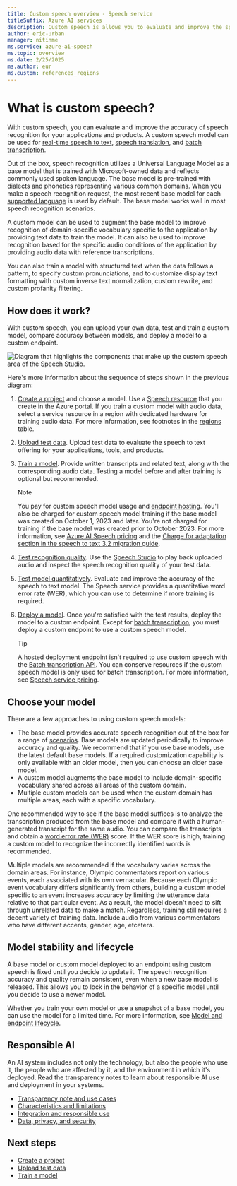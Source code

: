 ```yaml
---
title: Custom speech overview - Speech service
titleSuffix: Azure AI services
description: Custom speech is allows you to evaluate and improve the speech to text accuracy for your applications, tools, and products.
author: eric-urban
manager: nitinme
ms.service: azure-ai-speech
ms.topic: overview
ms.date: 2/25/2025
ms.author: eur
ms.custom: references_regions
---
```


# What is custom speech?

With custom speech, you can evaluate and improve the accuracy of speech recognition for your applications and products. A custom speech model can be used for [real-time speech to text](speech-to-text.md), [speech translation](speech-translation.md), and [batch transcription](batch-transcription.md).

Out of the box, speech recognition utilizes a Universal Language Model as a base model that is trained with Microsoft-owned data and reflects commonly used spoken language. The base model is pre-trained with dialects and phonetics representing various common domains. When you make a speech recognition request, the most recent base model for each [supported language](language-support.md?tabs=stt) is used by default. The base model works well in most speech recognition scenarios.

A custom model can be used to augment the base model to improve recognition of domain-specific vocabulary specific to the application by providing text data to train the model. It can also be used to improve recognition based for the specific audio conditions of the application by providing audio data with reference transcriptions. 

You can also train a model with structured text when the data follows a pattern, to specify custom pronunciations, and to customize display text formatting with custom inverse text normalization, custom rewrite, and custom profanity filtering.

## How does it work?

With custom speech, you can upload your own data, test and train a custom model, compare accuracy between models, and deploy a model to a custom endpoint.

![Diagram that highlights the components that make up the custom speech area of the Speech Studio.](./media/custom-speech/custom-speech-overview.png)

Here's more information about the sequence of steps shown in the previous diagram:

1. [Create a project](how-to-custom-speech-create-project.md) and choose a model. Use a <a href="https://portal.azure.com/#create/Microsoft.CognitiveServicesAIFoundry" title="Create an AI Foundry resource for Speech" target="_blank">Speech resource</a> that you create in the Azure portal. If you train a custom model with audio data, select a service resource in a region with dedicated hardware for training audio data. For more information, see footnotes in the [regions](regions.md#regions) table.

1. [Upload test data](./how-to-custom-speech-upload-data.md). Upload test data to evaluate the speech to text offering for your applications, tools, and products.

1. [Train a model](how-to-custom-speech-train-model.md). Provide written transcripts and related text, along with the corresponding audio data. Testing a model before and after training is optional but recommended.
    
    > [!NOTE]
    > You pay for custom speech model usage and [endpoint hosting](how-to-custom-speech-deploy-model.md). You'll also be charged for custom speech model training if the base model was created on October 1, 2023 and later. You're not charged for training if the base model was created prior to October 2023. For more information, see [Azure AI Speech pricing](https://azure.microsoft.com/pricing/details/cognitive-services/speech-services/) and the [Charge for adaptation section in the speech to text 3.2 migration guide](./migrate-v3-1-to-v3-2.md#charge-for-adaptation).

1. [Test recognition quality](how-to-custom-speech-inspect-data.md). Use the [Speech Studio](https://aka.ms/speechstudio/customspeech) to play back uploaded audio and inspect the speech recognition quality of your test data. 

1. [Test model quantitatively](how-to-custom-speech-evaluate-data.md). Evaluate and improve the accuracy of the speech to text model. The Speech service provides a quantitative word error rate (WER), which you can use to determine if more training is required. 

1. [Deploy a model](how-to-custom-speech-deploy-model.md). Once you're satisfied with the test results, deploy the model to a custom endpoint. Except for [batch transcription](batch-transcription.md), you must deploy a custom endpoint to use a custom speech model.

    > [!TIP]
    > A hosted deployment endpoint isn't required to use custom speech with the [Batch transcription API](batch-transcription.md). You can conserve resources if the custom speech model is only used for batch transcription. For more information, see [Speech service pricing](https://azure.microsoft.com/pricing/details/cognitive-services/speech-services/).

## Choose your model

There are a few approaches to using custom speech models:
- The base model provides accurate speech recognition out of the box for a range of [scenarios](./overview.md#speech-scenarios). Base models are updated periodically to improve accuracy and quality. We recommend that if you use base models, use the latest default base models. If a required customization capability is only available with an older model, then you can choose an older base model. 
- A custom model augments the base model to include domain-specific vocabulary shared across all areas of the custom domain.
- Multiple custom models can be used when the custom domain has multiple areas, each with a specific vocabulary.

One recommended way to see if the base model suffices is to analyze the transcription produced from the base model and compare it with a human-generated transcript for the same audio. You can compare the transcripts and obtain a [word error rate (WER)](how-to-custom-speech-evaluate-data.md#evaluate-word-error-rate-wer) score. If the WER score is high, training a custom model to recognize the incorrectly identified words is recommended.

Multiple models are recommended if the vocabulary varies across the domain areas. For instance, Olympic commentators report on various events, each associated with its own vernacular. Because each Olympic event vocabulary differs significantly from others, building a custom model specific to an event increases accuracy by limiting the utterance data relative to that particular event. As a result, the model doesn't need to sift through unrelated data to make a match. Regardless, training still requires a decent variety of training data. Include audio from various commentators who have different accents, gender, age, etcetera. 

## Model stability and lifecycle

A base model or custom model deployed to an endpoint using custom speech is fixed until you decide to update it. The speech recognition accuracy and quality remain consistent, even when a new base model is released. This allows you to lock in the behavior of a specific model until you decide to use a newer model.

Whether you train your own model or use a snapshot of a base model, you can use the model for a limited time. For more information, see [Model and endpoint lifecycle](./how-to-custom-speech-model-and-endpoint-lifecycle.md).

## Responsible AI 

An AI system includes not only the technology, but also the people who use it, the people who are affected by it, and the environment in which it's deployed. Read the transparency notes to learn about responsible AI use and deployment in your systems. 

* [Transparency note and use cases](/azure/ai-foundry/responsible-ai/speech-service/speech-to-text/transparency-note)
* [Characteristics and limitations](/azure/ai-foundry/responsible-ai/speech-service/speech-to-text/transparency-note)
* [Integration and responsible use](/azure/ai-foundry/responsible-ai/speech-service/speech-to-text/transparency-note)
* [Data, privacy, and security](/azure/ai-foundry/responsible-ai/speech-service/speech-to-text/data-privacy-security)

## Next steps

* [Create a project](how-to-custom-speech-create-project.md) 
* [Upload test data](./how-to-custom-speech-upload-data.md)
* [Train a model](how-to-custom-speech-train-model.md)
